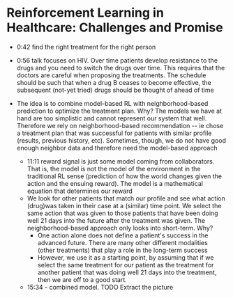 # Reinforcement Learning in Healthcare: Challenges and Promise

* 0:42 find the right treatment for the right person
* 0:56 talk focuses on HIV. Over time patients develop resistance to the drugs and you need to switch the drugs over time. This requires that the doctors are careful when proposing the treatments. The schedule should be such that when a drug B ceases to become effective, the subsequent (not-yet tried) drugs should be thought of ahead of time
* The idea is to combine model-based RL with neighborhood-based prediction to optimize the treatment plan. Why? The models we have at hand are too simplistic and cannot represent our system that well. Therefore we rely on neighborhood-based recommendation -- ie chose a treatment plan that was successful for patients with similar profile (results, previous history, etc). Sometimes, though, we do not have good enough neighbor data and therefore need the model-based approach
  
  * 11:11 reward signal is just some model coming from collaborators. That is, the model is not the model of the environment in the traditional RL sense (prediction of how the world changes given the action and the ensuing reward). The model is a mathematical equation that determines our reward
  * We look for other patients that match our profile and see what action (drug)was taken in their case at a (similar) time point. We select the same action that was given to those patients that have been doing well 21 days into the future after the treatment was given. The neighborhood-based approach only looks into short-term. Why?
    * One action alone does not define a patient's success in the advanced future. There are many other different modalities (other treatments) that play a role in the long-term success
    * However, we use it as a starting point, by assuming that if we select the same treatment for our patient as the treatment for another patient that was doing well 21 days into the treatment, then we are off to a good start. 
  * 15:34 - combined model. TODO Extract the picture

